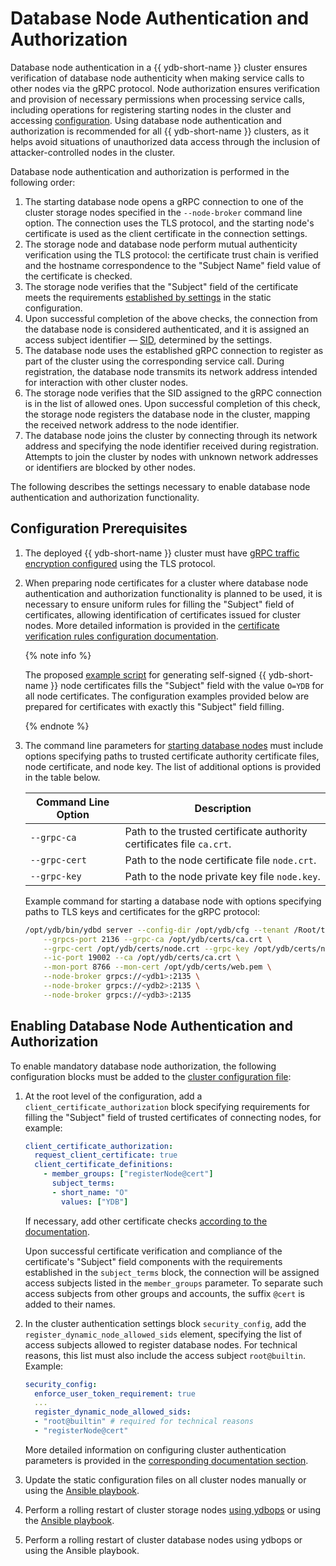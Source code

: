 # Database Node Authentication and Authorization

Database node authentication in a {{ ydb-short-name }} cluster ensures verification of database node authenticity when making service calls to other nodes via the gRPC protocol. Node authorization ensures verification and provision of necessary permissions when processing service calls, including operations for registering starting nodes in the cluster and accessing [configuration](../configuration-v2/config-overview.md). Using database node authentication and authorization is recommended for all {{ ydb-short-name }} clusters, as it helps avoid situations of unauthorized data access through the inclusion of attacker-controlled nodes in the cluster.

Database node authentication and authorization is performed in the following order:

1. The starting database node opens a gRPC connection to one of the cluster storage nodes specified in the `--node-broker` command line option. The connection uses the TLS protocol, and the starting node's certificate is used as the client certificate in the connection settings.
2. The storage node and database node perform mutual authenticity verification using the TLS protocol: the certificate trust chain is verified and the hostname correspondence to the "Subject Name" field value of the certificate is checked.
3. The storage node verifies that the "Subject" field of the certificate meets the requirements [established by settings](../../../reference/configuration/client_certificate_authorization.md) in the static configuration.
4. Upon successful completion of the above checks, the connection from the database node is considered authenticated, and it is assigned an access subject identifier — [SID](../../../concepts/glossary.md#access-sid), determined by the settings.
5. The database node uses the established gRPC connection to register as part of the cluster using the corresponding service call. During registration, the database node transmits its network address intended for interaction with other cluster nodes.
6. The storage node verifies that the SID assigned to the gRPC connection is in the list of allowed ones. Upon successful completion of this check, the storage node registers the database node in the cluster, mapping the received network address to the node identifier.
7. The database node joins the cluster by connecting through its network address and specifying the node identifier received during registration. Attempts to join the cluster by nodes with unknown network addresses or identifiers are blocked by other nodes.

The following describes the settings necessary to enable database node authentication and authorization functionality.

## Configuration Prerequisites

1. The deployed {{ ydb-short-name }} cluster must have [gRPC traffic encryption configured](../../../reference/configuration/tls.md#grpc) using the TLS protocol.
2. When preparing node certificates for a cluster where database node authentication and authorization functionality is planned to be used, it is necessary to ensure uniform rules for filling the "Subject" field of certificates, allowing identification of certificates issued for cluster nodes. More detailed information is provided in the [certificate verification rules configuration documentation](../../../reference/configuration/client_certificate_authorization.md).

    {% note info %}

    The proposed [example script](https://github.com/ydb-platform/ydb/blob/main/ydb/deploy/tls_cert_gen/) for generating self-signed {{ ydb-short-name }} node certificates fills the "Subject" field with the value `O=YDB` for all node certificates. The configuration examples provided below are prepared for certificates with exactly this "Subject" field filling.

    {% endnote %}

3. The command line parameters for [starting database nodes](../../deployment-options/manual/initial-deployment.md#start-dynnode) must include options specifying paths to trusted certificate authority certificate files, node certificate, and node key. The list of additional options is provided in the table below.

    | **Command Line Option** | **Description** |
    |-------------------------|-----------------|
    | `--grpc-ca`             | Path to the trusted certificate authority certificates file `ca.crt`. |
    | `--grpc-cert`           | Path to the node certificate file `node.crt`. |
    | `--grpc-key`            | Path to the node private key file `node.key`. |

    Example command for starting a database node with options specifying paths to TLS keys and certificates for the gRPC protocol:

    ```bash
    /opt/ydb/bin/ydbd server --config-dir /opt/ydb/cfg --tenant /Root/testdb \
        --grpcs-port 2136 --grpc-ca /opt/ydb/certs/ca.crt \
        --grpc-cert /opt/ydb/certs/node.crt --grpc-key /opt/ydb/certs/node.key \
        --ic-port 19002 --ca /opt/ydb/certs/ca.crt \
        --mon-port 8766 --mon-cert /opt/ydb/certs/web.pem \
        --node-broker grpcs://<ydb1>:2135 \
        --node-broker grpcs://<ydb2>:2135 \
        --node-broker grpcs://<ydb3>:2135
    ```

## Enabling Database Node Authentication and Authorization

To enable mandatory database node authorization, the following configuration blocks must be added to the [cluster configuration file](../../../reference/configuration/index.md):

1. At the root level of the configuration, add a `client_certificate_authorization` block specifying requirements for filling the "Subject" field of trusted certificates of connecting nodes, for example:

    ```yaml
    client_certificate_authorization:
      request_client_certificate: true
      client_certificate_definitions:
        - member_groups: ["registerNode@cert"]
          subject_terms:
          - short_name: "O"
            values: ["YDB"]
    ```

    If necessary, add other certificate checks [according to the documentation](../../../reference/configuration/client_certificate_authorization.md).

    Upon successful certificate verification and compliance of the certificate's "Subject" field components with the requirements established in the `subject_terms` block, the connection will be assigned access subjects listed in the `member_groups` parameter. To separate such access subjects from other groups and accounts, the suffix `@cert` is added to their names.

2. In the cluster authentication settings block `security_config`, add the `register_dynamic_node_allowed_sids` element, specifying the list of access subjects allowed to register database nodes. For technical reasons, this list must also include the access subject `root@builtin`. Example:

    ```yaml
    security_config:
      enforce_user_token_requirement: true
      ...
      register_dynamic_node_allowed_sids:
      - "root@builtin" # required for technical reasons
      - "registerNode@cert"
    ```

    More detailed information on configuring cluster authentication parameters is provided in the [corresponding documentation section](../../../reference/configuration/index.md#security-access-levels).

3. Update the static configuration files on all cluster nodes manually or using the [Ansible playbook](../../deployment-options/ansible/update-config.md).

4. Perform a rolling restart of cluster storage nodes [using ydbops](../../../reference/ydbops/rolling-restart-scenario.md) or using the [Ansible playbook](../../deployment-options/ansible/restart.md).

5. Perform a rolling restart of cluster database nodes using ydbops or using the Ansible playbook.

